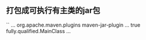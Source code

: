 #

打包成可执行有主类的jar包
---

``
<project>
  ...
  <build>
    <plugins>
      <plugin>
        <groupId>org.apache.maven.plugins</groupId>
        <artifactId>maven-jar-plugin</artifactId>
        ...
        <configuration>
          <archive>
            <manifest>
              <addClasspath>true</addClasspath>
              <mainClass>fully.qualified.MainClass</mainClass>
            </manifest>
          </archive>
        </configuration>
        ...
      </plugin>
    </plugins>
  </build>
```